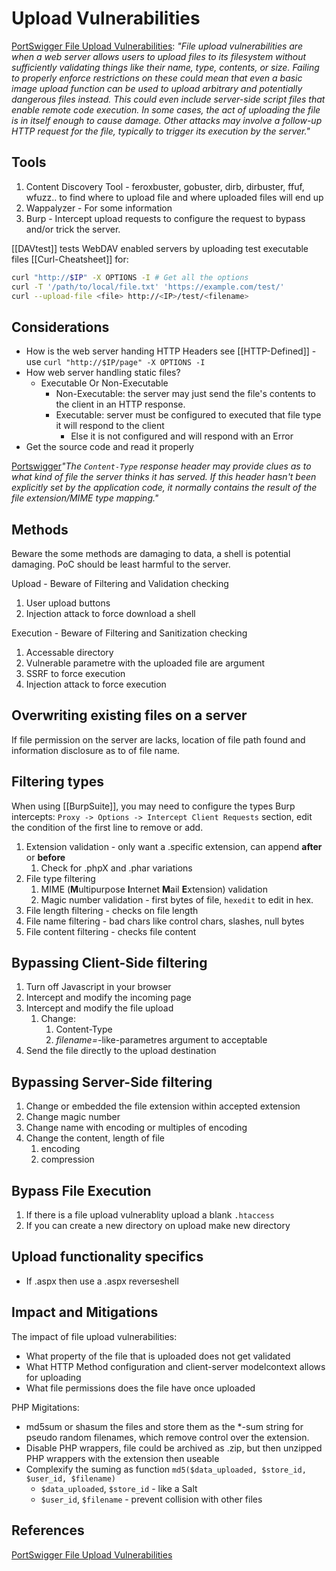 # Upload Vulnerabilities

[PortSwigger File Upload Vulnerabilities](https://portswigger.net/web-security/file-upload): 
*"File upload vulnerabilities are when a web server allows users to upload files to its filesystem without sufficiently validating things like their name, type, contents, or size. Failing to properly enforce restrictions on these could mean that even a basic image upload function can be used to upload arbitrary and potentially dangerous files instead. This could even include server-side script files that enable remote code execution. In some cases, the act of uploading the file is in itself enough to cause damage. Other attacks may involve a follow-up HTTP request for the file, typically to trigger its execution by the server."*

## Tools

1. Content Discovery Tool - feroxbuster, gobuster, dirb, dirbuster, ffuf, wfuzz.. to find where to upload file and where uploaded files will end up
2. Wappalyzer - For some information
3. Burp - Intercept upload requests to configure the request to bypass and/or trick the server.

[[DAVtest]] tests WebDAV enabled servers by uploading test executable files
[[Curl-Cheatsheet]] for:

```bash
curl "http://$IP" -X OPTIONS -I # Get all the options
curl -T '/path/to/local/file.txt' 'https://example.com/test/'  
curl --upload-file <file> http://<IP>/test/<filename>
```

## Considerations

-  How is the web server handing HTTP Headers see [[HTTP-Defined]] - use `curl "http://$IP/page" -X OPTIONS -I`
- How web server handling static files?
	- Executable Or Non-Executable
		- Non-Executable: the server may just send the file's contents to the client in an HTTP response.
		- Executable: server must be configured to executed that file type it will respond to the client
			- Else it is not configured and will respond with an Error
- Get the source code and read it properly

[Portswigger](https://portswigger.net/web-security/file-upload)*"The `Content-Type` response header may provide clues as to what kind of file the server thinks it has served. If this header hasn't been explicitly set by the application code, it normally contains the result of the file extension/MIME type mapping."*

## Methods 

Beware the some methods are damaging to data, a shell is potential damaging. PoC should be least harmful to the server.

Upload - Beware of Filtering and Validation checking
1. User upload buttons
2. Injection attack to force download a shell

Execution - Beware of Filtering and Sanitization checking
1. Accessable directory 
2. Vulnerable parametre with the uploaded file are argument
3. SSRF to force execution 
4. Injection attack to force execution

## Overwriting existing files on a server

If file permission on the server are lacks, location of file path found and information disclosure as to of file name. 
 
##  Filtering types

When using [[BurpSuite]], you may need to configure the types Burp intercepts:
`Proxy -> Options -> Intercept Client Requests` section, edit the condition of the first line to remove or add.

1. Extension validation - only want a .specific extension, can append **after** or **before**
	1. Check for .phpX and .phar variations
2. File type filtering 
	1. MIME (**M**ultipurpose **I**nternet **M**ail **E**xtension) validation 
	2. Magic number validation - first bytes of file, `hexedit` to edit in hex.
3. File length filtering - checks on file length
4. File name filtering - bad chars like control chars, slashes, null bytes
5. File content filtering - checks file content
 
##  Bypassing Client-Side filtering

1.  Turn off Javascript in your browser
2.  Intercept and modify the incoming page
3.  Intercept and modify the file upload
	1. Change:
		1. Content-Type
		2. *filename=*-like-parametres argument to acceptable
4.  Send the file directly to the upload destination

## Bypassing Server-Side filtering

1. Change or embedded the file extension within accepted extension
2. Change magic number
3. Change name with encoding or multiples of encoding 
4. Change the content, length of file
	1. encoding
	2. compression

## Bypass File Execution

1. If there is a file upload vulnerablity upload a blank `.htaccess` 
2. If you can create a new directory on upload make new directory 

## Upload functionality specifics

- If .aspx then use a .aspx reverseshell


## Impact and Mitigations

The impact of file upload vulnerabilities:

- What property of the file that is uploaded does not get validated
- What HTTP Method configuration and client-server modelcontext allows for uploading
- What file permissions does the file have once uploaded

PHP Migitations:

- md5sum or shasum the files and store them as the \*-sum string for pseudo random filenames, which remove control over the extension. 
- Disable PHP wrappers, file could be archived as .zip, but then unzipped PHP wrappers with the extension then useable 
- Complexify the suming as function `md5($data_uploaded, $store_id, $user_id, $filename)`
	- `$data_uploaded`, `$store_id` - like a Salt
	- `$user_id`, `$filename` - prevent collision with other files


## References

[PortSwigger File Upload Vulnerabilities](https://portswigger.net/web-security/file-upload)